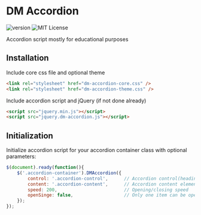 # DM Accordion

![version](https://img.shields.io/badge/version-1.0.2-brightgreen.svg?style=flat-square "Version")
![MIT License](https://img.shields.io/badge/license-MIT-blue.svg?style=flat-square)

Accordion script mostly for educational purposes


## Installation

Include core css file and optional theme
```html
<link rel="stylesheet" href="dm-accordion-core.css" />
<link rel="stylesheet" href="dm-accordion-theme.css" />
```

Include accordion script and jQuery (if not done already)
```html
<script src="jquery.min.js"></script>
<script src="jquery.dm-accordion.js"></script>
```


## Initialization

Initialize accordion script for your accordion container class with optional parameters:

```javascript
$(document).ready(function(){
	$('.accordion-container').DMAccordion({
		control: '.accordion-control',		// Accordion control(heading) elements
		content: '.accordion-content',		// Accordion content elements
		speed: 200,							// Opening/closing speed
		openSinge: false,					// Only one item can be opened at the time
	});
});
```